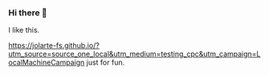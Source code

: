 ### Hi there 👋

<!--
**pollitoiracundo/pollitoiracundo** is a ✨ _special_ ✨ repository because its `README.md` (this file) appears on your GitHub profile.

Here are some ideas to get you started:

- 🔭 I’m currently working on ...
- 🌱 I’m currently learning ...
- 👯 I’m looking to collaborate on ...
- 🤔 I’m looking for help with ...
- 💬 Ask me about ...
- 📫 How to reach me: ...
- 😄 Pronouns: ...
- ⚡ Fun fact: ...
--> 
I like this.

https://jolarte-fs.github.io/?utm_source=source_one_local&utm_medium=testing_cpc&utm_campaign=LocalMachineCampaign 
just for fun.
